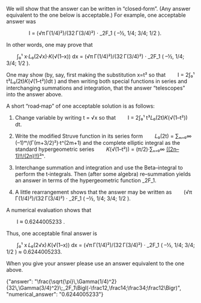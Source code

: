 We will show that the answer can be written in “closed‐form”. (Any answer equivalent to the one below is acceptable.) For example, one acceptable answer was

  
  I = (√π Γ(1/4)²)/(32 Γ(3/4)²) · _2F_1 ( –½, 1/4; 3/4; 1/2 ).

In other words, one may prove that

  ∫₀¹ x·𝐿₀(2√x)·𝐾(√(1–x)) dx = (√π Γ(1/4)²)/(32 Γ(3/4)²) · _2F_1 ( –½, 1/4; 3/4; 1/2 ).

One may show (by, say, first making the substitution x=t² so that
  I = 2∫₀¹ t³𝐿₀(2t)𝐾(√(1–t²))dt )
and then writing both special functions in series and interchanging summations and integration, that the answer “telescopes” into the answer above.

A short “road‐map” of one acceptable solution is as follows:

1. Change variable by writing t = √x so that
  I = 2∫₀¹ t³𝐿₀(2t)𝐾(√(1–t²)) dt.

2. Write the modified Struve function in its series form
  𝐿₀(2t) = ∑ₘ₌₀∞ (–1)ᵐ/(Γ(m+3/2)²)·t^(2m+1)
and the complete elliptic integral as the standard hypergeometric series
  𝐾(√(1–t²)) = (π/2)·∑ₙ₌₀∞ [((2n–1)!!/(2n)!!)²](1–t²)ⁿ.

3. Interchange summation and integration and use the Beta–integral to perform the t‐integrals. Then (after some algebra) re–summation yields an answer in terms of the hypergeometric function _2F_1.

4. A little rearrangement shows that the answer may be written as
  (√π Γ(1/4)²)/(32 Γ(3/4)²) · _2F_1 ( –½, 1/4; 3/4; 1/2 ).

A numerical evaluation shows that

  I ≈ 0.6244005233 .

Thus, one acceptable final answer is

  ∫₀¹ x 𝐿₀(2√x) 𝐾(√(1–x)) dx = (√π Γ(1/4)²)/(32 Γ(3/4)²) · _2F_1 ( –½, 1/4; 3/4; 1/2 ) ≈ 0.6244005233.

When you give your answer please use an answer equivalent to the one above.

{"answer": "\\frac{\\sqrt{\\pi}\\,\\Gamma(1/4)^2}{32\\,\\Gamma(3/4)^2}\\;_2F_1\\Bigl(-\\frac12,\\frac14;\\frac34;\\frac12\\Bigr)", "numerical_answer": "0.6244005233"}